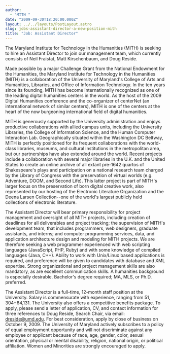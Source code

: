 ```yaml
---
author:
  - "MITH "
date: "2009-09-30T18:20:00.000Z"
layout: ../../layouts/PostLayout.astro
slug: jobs-assistant-director-a-new-position-mith
title: "Job: Assistant Director"
---
```


The Maryland Institute for Technology in the Humanities (MITH) is seeking to hire an Assistant Director to join our management team, which currently consists of Neil Fraistat, Matt Kirschenbaum, and Doug Reside.

Made possible by a major Challenge Grant from the National Endowment for the Humanities, the Maryland Institute for Technology in the Humanities (MITH) is a collaboration of the University of Maryland's College of Arts and Humanities, Libraries, and Office of Information Technology. In the ten years since its founding, MITH has become internationally recognized as one of the leading digital humanities centers in the world. As the host of the 2009 Digital Humanities conference and the co-organizer of centerNet (an international network of similar centers), MITH is one of the centers at the heart of the now burgeoning international field of digital humanities.

MITH is generously supported by the University administration and enjoys productive collaborations with allied campus units, including the University Libraries, the College of Information Science, and the Human Computer Interaction Lab. Geographically situated within the Washington DC Beltway, MITH is perfectly positioned for its frequent collaborations with the world-class libraries, museums, and cultural institutions in the metropolitan area, but our partnerships have also extended around the world. Recent projects include a collaboration with several major libraries in the U.K. and the United States to create an online archive of all extant pre-1642 quartos of Shakespeare's plays and participation on a national research team charged by the Library of Congress with the preservation of virtual worlds (e.g. Adventure, DOOM, and Second Life). This latter project is part of MITH's larger focus on the preservation of born digital creative work, also represented by our hosting of the Electronic Literature Organization and the Deena Larsen Collection--one of the world's largest publicly held collections of electronic literature.

The Assistant Director will bear primary responsibility for project management and oversight of all MITH projects, including creation of deadlines for all deliverables and project tracking; the supervision of MITH's development team, that includes programmers, web designers, graduate assistants, and interns; and computer programming services, data, and application architecture design and modeling for MITH projects. We are therefore seeking a web programmer experienced with web scripting languages (JavaScript, PHP, Ruby) and with some knowledge of compiled languages (Java, C++). Ability to work with Unix/Linux based applications is required, and preference will be given to candidates with database and XML expertise. Strong organizational and project management skills are also mandatory, as are excellent communication skills. A humanities background is especially desirable. Bachelor's degree required; MA, MLS, or Ph.D. preferred.

The Assistant Director is a full-time, 12-month staff position at the University. Salary is commensurate with experience, ranging from $51,304-$64,131. The University also offers a competitive benefits package. To apply, please send a letter of application, CV, and contact information for three references to Doug Reside, Search Chair, via email: dreside@umd.edu. For best consideration, apply by close of business on October 9, 2009. The University of Maryland actively subscribes to a policy of equal employment opportunity and will not discriminate against any employee or applicant because of race, age, gender, color, sexual orientation, physical or mental disability, religion, national origin, or political affiliation. Women and Minorities are strongly encouraged to apply.
